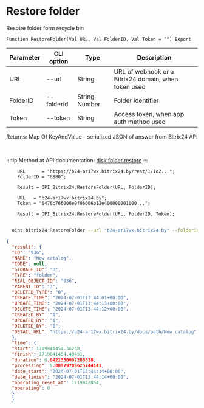 ﻿---
sidebar_position: 9
---

# Restore folder
 Resotre folder form recycle bin



`Function RestoreFolder(Val URL, Val FolderID, Val Token = "") Export`

  | Parameter | CLI option | Type | Description |
  |-|-|-|-|
  | URL | --url | String | URL of webhook or a Bitrix24 domain, when token used |
  | FolderID | --folderid | String, Number | Folder identifier |
  | Token | --token | String | Access token, when app auth method used |

  
  Returns:  Map Of KeyAndValue - serialized JSON of answer from Bitrix24 API

<br/>

:::tip
Method at API documentation: [disk.folder.restore](https://dev.1c-bitrix.ru/rest_help/disk/folder/disk_folder_restore.php)
:::
<br/>


```bsl title="Code example"
    URL      = "https://b24-ar17wx.bitrix24.by/rest/1/1o2...";
    FolderID = "6880";

    Result = OPI_Bitrix24.RestoreFolder(URL, FolderID);

    URL   = "b24-ar17wx.bitrix24.by";
    Token = "6476c766006e9f06006b12e400000001000...";

    Result = OPI_Bitrix24.RestoreFolder(URL, FolderID, Token);
```



```sh title="CLI command example"
    
  oint bitrix24 RestoreFolder --url "b24-ar17wx.bitrix24.by" --folderid "5016" --token "fe3fa966006e9f06006b12e400000001000..."

```

```json title="Result"
{
  "result": {
  "ID": "936",
  "NAME": "New catalog",
  "CODE": null,
  "STORAGE_ID": "3",
  "TYPE": "folder",
  "REAL_OBJECT_ID": "936",
  "PARENT_ID": "3",
  "DELETED_TYPE": "0",
  "CREATE_TIME": "2024-07-01T13:44:01+00:00",
  "UPDATE_TIME": "2024-07-01T13:44:13+00:00",
  "DELETE_TIME": "2024-07-01T13:44:12+00:00",
  "CREATED_BY": "1",
  "UPDATED_BY": "1",
  "DELETED_BY": "1",
  "DETAIL_URL": "https://b24-ar17wx.bitrix24.by/docs/path/New catalog"
  },
  "time": {
  "start": 1719841454.36238,
  "finish": 1719841454.40451,
  "duration": 0.0421350002288818,
  "processing": 0.00979709625244141,
  "date_start": "2024-07-01T13:44:14+00:00",
  "date_finish": "2024-07-01T13:44:14+00:00",
  "operating_reset_at": 1719842054,
  "operating": 0
  }
  }
```
